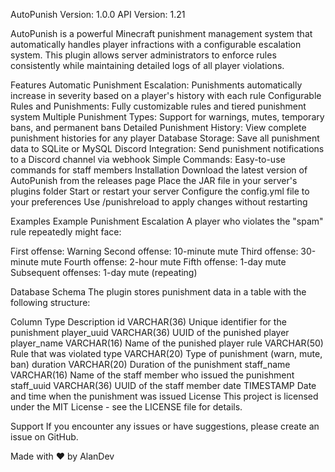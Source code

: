 AutoPunish
Version: 1.0.0
API Version: 1.21

AutoPunish is a powerful Minecraft punishment management system that automatically handles player infractions with a configurable escalation system. This plugin allows server administrators to enforce rules consistently while maintaining detailed logs of all player violations.

Features
Automatic Punishment Escalation: Punishments automatically increase in severity based on a player's history with each rule
Configurable Rules and Punishments: Fully customizable rules and tiered punishment system
Multiple Punishment Types: Support for warnings, mutes, temporary bans, and permanent bans
Detailed Punishment History: View complete punishment histories for any player
Database Storage: Save all punishment data to SQLite or MySQL
Discord Integration: Send punishment notifications to a Discord channel via webhook
Simple Commands: Easy-to-use commands for staff members
Installation
Download the latest version of AutoPunish from the releases page
Place the JAR file in your server's plugins folder
Start or restart your server
Configure the config.yml file to your preferences
Use /punishreload to apply changes without restarting


Examples
Example Punishment Escalation
A player who violates the "spam" rule repeatedly might face:

First offense: Warning
Second offense: 10-minute mute
Third offense: 30-minute mute
Fourth offense: 2-hour mute
Fifth offense: 1-day mute
Subsequent offenses: 1-day mute (repeating)


Database Schema
The plugin stores punishment data in a table with the following structure:

Column	Type	Description
id	VARCHAR(36)	Unique identifier for the punishment
player_uuid	VARCHAR(36)	UUID of the punished player
player_name	VARCHAR(16)	Name of the punished player
rule	VARCHAR(50)	Rule that was violated
type	VARCHAR(20)	Type of punishment (warn, mute, ban)
duration	VARCHAR(20)	Duration of the punishment
staff_name	VARCHAR(16)	Name of the staff member who issued the punishment
staff_uuid	VARCHAR(36)	UUID of the staff member
date	TIMESTAMP	Date and time when the punishment was issued
License
This project is licensed under the MIT License - see the LICENSE file for details.

Support
If you encounter any issues or have suggestions, please create an issue on GitHub.

Made with ❤️ by AlanDev
